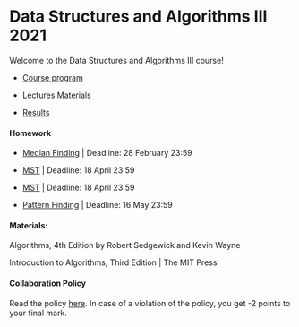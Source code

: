 # Data Structures and Algorithms III 2021

Welcome to the Data Structures and Algorithms III course! 


- [Course program](/program.md)

- [Lectures Materials](/lectures/materials.md)

- [Results](https://docs.google.com/spreadsheets/d/18BEIl1qgltp-ZMo4G4LnPifq-aVIkWvoodbCG0olEDw/edit?usp=sharing)

#### Homework
- [Median Finding](/homework/homework-I.pdf) | Deadline: 28 February 23:59
- [MST](/homework/homework-I.pdf) | Deadline: 18 April 23:59

- [MST](/homework/homework-II.pdf) | Deadline: 18 April 23:59

- [Pattern Finding](/homework/homework-III.pdf) | Deadline: 16 May 23:59

#### Materials:

Algorithms, 4th Edition by Robert Sedgewick and Kevin Wayne

Introduction to Algorithms, Third Edition | The MIT Press

#### Collaboration Policy

Read the policy [here](/collaboration-policy.md). In case of a violation of the policy, you get -2 points to your final mark.
